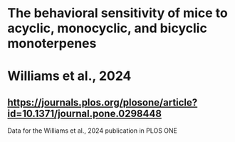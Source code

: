 # The behavioral sensitivity of mice to acyclic, monocyclic, and bicyclic monoterpenes
# Williams et al., 2024
## https://journals.plos.org/plosone/article?id=10.1371/journal.pone.0298448
Data for the Williams et al., 2024 publication in PLOS ONE
